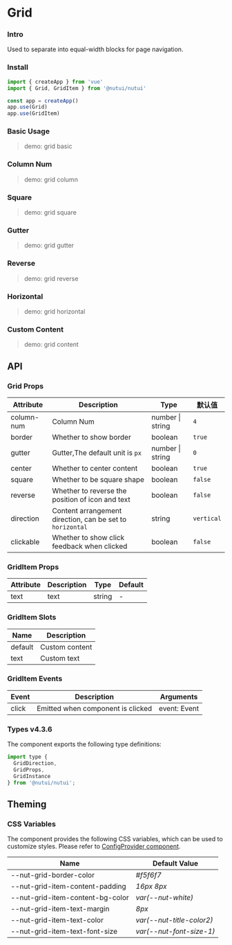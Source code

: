 # Grid

### Intro

Used to separate into equal-width blocks for page navigation.

### Install

```js
import { createApp } from 'vue'
import { Grid, GridItem } from '@nutui/nutui'

const app = createApp()
app.use(Grid)
app.use(GridItem)
```

### Basic Usage

> demo: grid basic

### Column Num

> demo: grid column

### Square

> demo: grid square

### Gutter

> demo: grid gutter

### Reverse

> demo: grid reverse

### Horizontal

> demo: grid horizontal

### Custom Content

> demo: grid content

## API

### Grid Props

| Attribute | Description | Type | 默认值 |
| --- | --- | --- | --- |
| column-num | Column Num | number \| string | `4` |
| border | Whether to show border | boolean | `true` |
| gutter | Gutter,The default unit is `px` | number \| string | `0` |
| center | Whether to center content | boolean | `true` |
| square | Whether to be square shape | boolean | `false` |
| reverse | Whether to reverse the position of icon and text | boolean | `false` |
| direction | Content arrangement direction, can be set to `horizontal` | string | `vertical` |
| clickable | Whether to show click feedback when clicked | boolean | `false` |

### GridItem Props

| Attribute | Description | Type | Default |
| --- | --- | --- | --- |
| text | text | string | - |

### GridItem Slots

| Name | Description |
| --- | --- |
| default | Custom content |
| text | Custom text |

### GridItem Events

| Event | Description | Arguments |
| --- | --- | --- |
| click | Emitted when component is clicked | event: Event |

### Types v4.3.6

The component exports the following type definitions:

```js
import type {
  GridDirection,
  GridProps,
  GridInstance
} from '@nutui/nutui';
```

## Theming

### CSS Variables

The component provides the following CSS variables, which can be used to customize styles. Please refer to [ConfigProvider component](#/en-US/component/configprovider).

| Name | Default Value |
| --- | --- |
| --nut-grid-border-color | _#f5f6f7_ |
| --nut-grid-item-content-padding | _16px 8px_ |
| --nut-grid-item-content-bg-color | _var(--nut-white)_ |
| --nut-grid-item-text-margin | _8px_ |
| --nut-grid-item-text-color | _var(--nut-title-color2)_ |
| --nut-grid-item-text-font-size | _var(--nut-font-size-1)_ |
